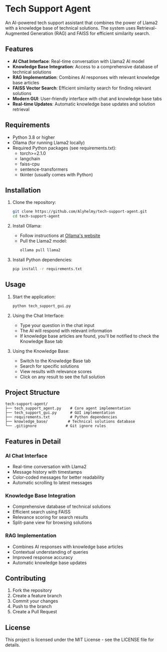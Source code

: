 # Tech Support Agent

An AI-powered tech support assistant that combines the power of Llama2 with a knowledge base of technical solutions. The system uses Retrieval-Augmented Generation (RAG) and FAISS for efficient similarity search.

## Features

- **AI Chat Interface**: Real-time conversation with Llama2 AI model
- **Knowledge Base Integration**: Access to a comprehensive database of technical solutions
- **RAG Implementation**: Combines AI responses with relevant knowledge base articles
- **FAISS Vector Search**: Efficient similarity search for finding relevant solutions
- **Modern GUI**: User-friendly interface with chat and knowledge base tabs
- **Real-time Updates**: Automatic knowledge base updates and solution retrieval

## Requirements

- Python 3.8 or higher
- Ollama (for running Llama2 locally)
- Required Python packages (see requirements.txt):
  - torch>=2.1.0
  - langchain
  - faiss-cpu
  - sentence-transformers
  - tkinter (usually comes with Python)

## Installation

1. Clone the repository:
   ```bash
   git clone https://github.com/Alyhelmy/tech-support-agent.git
   cd tech-support-agent
   ```

2. Install Ollama:
   - Follow instructions at [Ollama's website](https://ollama.ai)
   - Pull the Llama2 model:
     ```bash
     ollama pull llama2
     ```

3. Install Python dependencies:
   ```bash
   pip install -r requirements.txt
   ```

## Usage

1. Start the application:
   ```bash
   python tech_support_gui.py
   ```

2. Using the Chat Interface:
   - Type your question in the chat input
   - The AI will respond with relevant information
   - If knowledge base articles are found, you'll be notified to check the Knowledge Base tab

3. Using the Knowledge Base:
   - Switch to the Knowledge Base tab
   - Search for specific solutions
   - View results with relevance scores
   - Click on any result to see the full solution

## Project Structure

```
tech-support-agent/
├── tech_support_agent.py    # Core agent implementation
├── tech_support_gui.py      # GUI implementation
├── requirements.txt         # Python dependencies
├── knowledge_base/         # Technical solutions database
└── .gitignore             # Git ignore rules
```

## Features in Detail

### AI Chat Interface
- Real-time conversation with Llama2
- Message history with timestamps
- Color-coded messages for better readability
- Automatic scrolling to latest messages

### Knowledge Base Integration
- Comprehensive database of technical solutions
- Efficient search using FAISS
- Relevance scoring for search results
- Split-pane view for browsing solutions

### RAG Implementation
- Combines AI responses with knowledge base articles
- Contextual understanding of queries
- Improved response accuracy
- Automatic knowledge base updates

## Contributing

1. Fork the repository
2. Create a feature branch
3. Commit your changes
4. Push to the branch
5. Create a Pull Request

## License

This project is licensed under the MIT License - see the LICENSE file for details. 